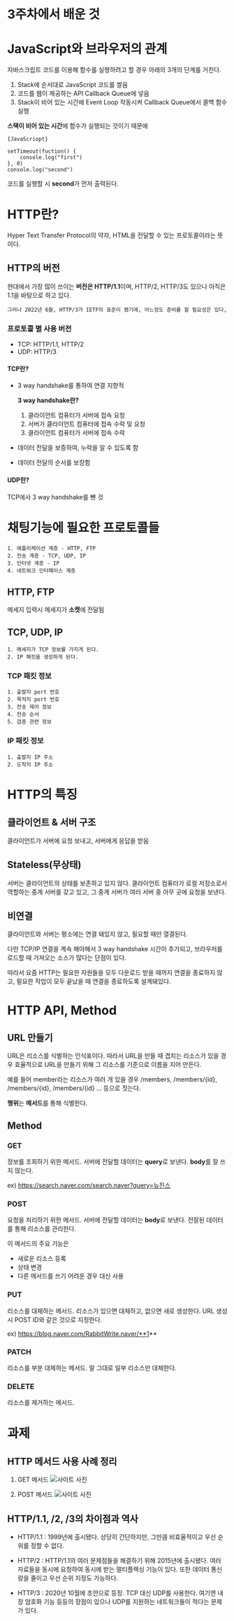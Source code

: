 3주차에서 배운 것
==================
# JavaScript와 브라우저의 관계
자바스크립트 코드를 이용해 함수를 실행하려고 할 경우
아래의 3개의 단계를 거친다.

1. Stack에 순서대로 JavaScript 코드를 쌀음
2. 코드를 웹이 제공하는 API Callback Queue에 넣음
3. Stack이 비어 있는 시간에 Event Loop 작동시켜 Callback Queue에서 콜백 함수 실행

**스택이 비어 있는 시간**에 함수가 실행되는 것이기 때문에 
```
{JavaScriopt}

setTimeout(fuction() {
    console.log("first")
}, 0)
console.log("second")
```
코드를 실행할 시 **second**가 먼저 출력된다.

# HTTP란?
Hyper Text Transfer Protocol의 약자, HTML을 전달할 수 있는 프로토콜이라는 뜻이다.

## HTTP의 버전
현대에서 가장 많이 쓰이는 **버전은 HTTP/1.1**이며,
HTTP/2, HTTP/3도 있으나 아직은 1.1을 바탕으로 하고 있다.

    그러나 2022년 6월, HTTP/3가 IETF의 표준이 됐기에, 어느정도 준비를 할 필요성은 있다,

### 프로토콜 별 사용 버전
* TCP: HTTP/1.1, HTTP/2
* UDP: HTTP/3

#### TCP란?
* 3 way handshake를 통하여 연결 지향적

    **3 way handshake란?**
    1. 클라이언트 컴퓨터가 서버에 접속 요청
    2. 서버가 클라이언트 컴퓨터에 접속 수락 및 요청
    3. 클라이언트 컴퓨터가 서버에 접속 수락

* 데이터 전달을 보증하여, 누락을 알 수 있도록 함
* 데이터 전달의 순서를 보장함

#### UDP란?
TCP에사 3 way handshake를 뺸 것

# 채팅기능에 필요한 프로토콜들
    1. 애플리케이션 계층 - HTTP, FTP
    2. 전송 계층 - TCP, UDP, IP
    3. 인터넷 계층 - IP
    4. 네트워크 인터페이스 계층

## HTTP, FTP
메세지 입력시 메세지가 **소켓**에 전달됨

## TCP, UDP, IP
    1. 메세지가 TCP 정보를 가지게 된다.
    2. IP 패킷을 생성하게 된다.

### TCP 패킷 정보
    1. 출발지 port 번호
    2. 목적지 port 번호
    3. 전송 제어 정보
    4. 전송 순서
    5. 검증 관련 정보

### IP 패킷 정보
    1. 출발지 IP 주소
    2. 도착지 IP 주소

# HTTP의 특징
## 클라이언트 & 서버 구조
클라이언트가 서버에 요청 보내고, 서버에게 응답을 받음

## Stateless(무상태)
서버는 클라이언트의 상태를 보존하고 있지 않다. 클라이언트 컴퓨터가 로컬 저장소로서 역할하는 중계 서버를 갖고 있고, 그 중계 서버가 여러 서버 중 아무 곳에 요청을 보낸다.

## 비연결
클라이언트와 서버는 평소에는 연결 돼있지 않고, 필요할 때만 열결된다. 

다만 TCP/IP 연결을 계속 해야해서 3 way handshake 시간이 추가되고, 브라우저를 로드할 때 가져오는 소스가 많다는 단점이 있다.

따라서 요즘 HTTP는 필요한 자원들을 모두 다운로드 받을 때까지 연결을 종료하지 않고, 필요한 작업이 모두 끝났을 때 연결을 종료하도록 설계돼있다.

# HTTP API, Method
## URL 만들기
URL은 리소스를 식별하는 인식표이다. 따라서 URL을 만들 때 겹치는 리소스가 있을 경우 효율적으로 URL을 만들기 위해 그 리소스를 기준으로 이름을 지어 만든다.

예를 들어 member라는 리소스가 여러 개 있을 경우
/members, /members/{id}, /members/{id}, /members/{id} ... 등으로 짓는다.

**행위**는 **메서드**를 통해 식별한다.

## Method
### GET
정보를 조회하기 위한 메서드. 서버에 전달할 데이터는 **query**로 보낸다. **body**를 잘 쓰지 않는다.

ex) https://search.naver.com/search.naver?query=뉴진스

### POST
요청을 처리하기 위한 메서드. 서버에 전달할 데이터는 **body**로 보낸다. 전잘된 데이터를 통해 리소스를 관리한다.

이 메서드의 주요 기능은
* 새로운 리소스 등록
* 상태 변경
* 다른 메서드를 쓰기 어려운 경우 대신 사용

### PUT
리소스를 대체하는 메서드. 리소스가 있으면 대체하고, 없으면 새로 생성한다. URL 생성시 POST ID와 같은 것으로 지정한다.

ex) https://blog.naver.com/RabbitWrite.naver/**1**

### PATCH
리소스를 부분 대체하는 메서드. 말 그대로 일부 리소스만 대체한다.

### DELETE
리소스를 제거하는 메서드.

# 과제
## HTTP 메서드 사용 사례 정리
1. GET 메서드
 ![사이트 사진](https://github.com/FireSword923/2024-1-Web-Study/blob/main/%EC%8A%A4%ED%81%AC%EB%A6%B0%EC%83%B7%202024-05-27%20010428.png)

 2. POST 메서드
 ![사이트 사진](https://github.com/FireSword923/2024-1-Web-Study/blob/main/%EC%8A%A4%ED%81%AC%EB%A6%B0%EC%83%B7%202024-05-27%20010724.png)

 ## HTTP/1.1, /2, /3의 차이점과 역사
* HTTP/1.1 : 1999년에 출시됐다. 상당히 간단하지만, 그만큼 비효율적이고 우선 순위를 정할 수 없다.

* HTTP/2 : HTTP/1.1의 여러 문제점들을 해결하기 위해 2015년에 출시됐다. 여러 자료들을 동시에 요청하여 동시에 받는 멀티플렉싱 기능이 있다. 또한 데이터 통신량을 줄이고 우선 순위 지정도 가능하다.

* HTTP/3 : 2020년 10월에 초안으로 등장. TCP 대신 UDP를 사용한다. 여기엔 내장 암호화 기능 등등의 장점이 있으나 UDP를 지원하는 네트워크들이 적다는 문제가 있다.
